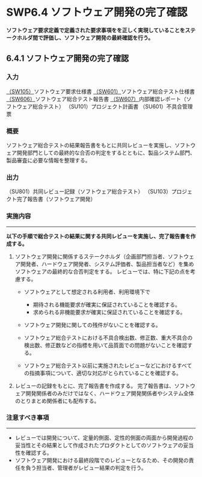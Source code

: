 # SWP6.4 ソフトウェア開発の完了確認

**ソフトウェア要求定義で定義された要求事項をを正しく実現していることをステークホルダ間で評価し、ソフトウェア開発の最終確認を行う。**

## 6.4.1 ソフトウェア開発の完了確認

### 入力

[（SW105）](../SWP1%20ソフトウェア要求定義/SWP1.1%20ソフトウェア要求仕様書の作成.md)ソフトウェア要求仕様書
[（SW601）](SWP6.1%20ソフトウェア総合テストの準備.md)ソフトウェア総合テスト仕様書
[（SW606）](SWP6.2%20ソフトウェア総合テストの実施.md)ソフトウェア総合テスト報告書
[（SW607）](SWP6.3%20ソフトウェア総合テスト結果の確認.md)内部確認レポート（ソフトウェア総合テスト）
（SU101）プロジェクト計画書
（SU601）不具合管理票

### 概要

ソフトウェア総合テストの結果報告書をもとに共同レビューを実施し、ソフトウェア開発部門としての最終的な合否の判定をするとともに、製品システム部門、製品審査に必要な情報を整理する。

### 出力

（SU801）共同レビュー記録（ソフトウェア総合テスト）
（SU103）プロジェクト完了報告書（ソフトウェア開発）

### 実施内容

---

**以下の手順で総合テストの結果に関する共同レビューを実施し、完了報告書を作成する。**

1. ソフトウェア開発に関係するステークホルダ（企画部門担当者、ソフトウェア開発者、ハードウェア開発者、システム評価者、製品担当者など）を集めソフトウェアの最終的な合否判定をする。
レビューでは、特に下記の点を考慮する。
   * ソフトウェアとして想定される利用者、利用環境下で
     * 期待される機能要求が確実に保証されていることを確認する。
     * 求められる非機能要求が確実に保証されていることを確認する。

   * ソフトウェア開発に関しての残件がないことを確認する。
   * ソフトウェア総合テストにおける不具合検出数、修正数、重大不具合の検出数、修正数などの指標を用いて品質面での問題がないことを確認する。
   * ソフトウェア総合テスト以前に実施されたレビューなどにおけるすべての指摘事項について、適切な対応がとられていることを確認する。

1. レビューの記録をもとに、完了報告書を作成する。
完了報告書は、ソフトウェア開発関係者のみだけではなく、ハードウェア開発関係者やシステム全体のとりまとめ関係者にも配布する。

### 注意すべき事項

---

* レビューでは開発について、定量的側面、定性的側面の両面から開発過程の妥当性とその結果として作成されたプロダクトとしてのソフトウェアの妥当性を確認する。
* ソフトウェア開発における最終段階でのレビューとなるため、その開発の責任を負う担当者、管理者がレビュー結果の判定を行う。
